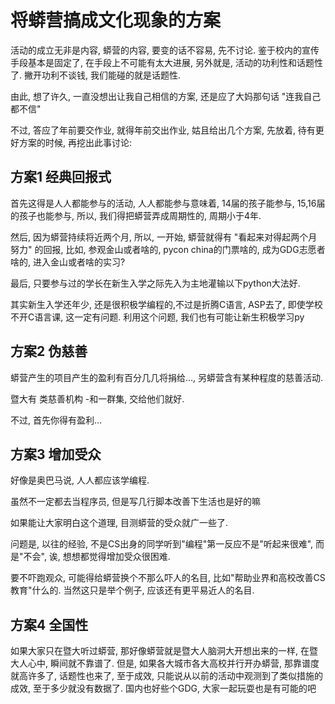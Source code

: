 # 将蟒营搞成文化现象的方案 #

活动的成立无非是内容, 蟒营的内容, 要变的话不容易, 先不讨论.
鉴于校内的宣传手段基本是固定了, 在手段上不可能有太大进展,
另外就是, 活动的功利性和话题性了.
撇开功利不谈钱, 我们能碰的就是话题性.

由此, 想了许久, 一直没想出让我自己相信的方案, 还是应了大妈那句话 
"连我自己都不信"

不过, 答应了年前要交作业, 就得年前交出作业, 姑且给出几个方案, 先放着,
 待有更好方案的时候, 再挖出此事讨论:

## 方案1 经典回报式
首先这得是人人都能参与的活动, 人人都能参与意味着, 14届的孩子能参与, 
15,16届的孩子也能参与, 所以, 我们得把蟒营弄成周期性的, 周期小于4年.

然后, 因为蟒营持续将近两个月, 所以, 一开始, 蟒营就得有 "看起来对得起两个月努力" 
的回报, 比如, 参观金山或者啥的, pycon china的门票啥的, 成为GDG志愿者啥的, 
进入金山或者啥的实习?

最后, 只要参与过的学长在新生入学之际先入为主地灌输以下python大法好.

其实新生入学还年少, 还是很积极学编程的,不过是折腾C语言, ASP去了, 
即使学校不开C语言课, 这一定有问题. 利用这个问题, 我们也有可能让新生积极学习py


## 方案2 伪慈善
蟒营产生的项目产生的盈利有百分几几将捐给..., 另蟒营含有某种程度的慈善活动.

暨大有 类慈善机构 -和一群集, 交给他们就好.

不过, 首先你得有盈利...

## 方案3 增加受众
好像是奥巴马说, 人人都应该学编程. 

虽然不一定都去当程序员, 但是写几行脚本改善下生活也是好的嘛

如果能让大家明白这个道理, 目测蟒营的受众就广一些了. 

问题是, 以往的经验, 不是CS出身的同学听到"编程"第一反应不是"听起来很难",
而是"不会", 诶, 想想都觉得增加受众很困难.

要不吓跑观众, 可能得给蟒营换个不那么吓人的名目, 
比如"帮助业界和高校改善CS教育"什么的. 
当然这只是举个例子, 应该还有更平易近人的名目.

## 方案4 全国性
如果大家只在暨大听过蟒营, 那好像蟒营就是暨大人脑洞大开想出来的一样, 
在暨大人心中, 瞬间就不靠谱了. 
但是, 如果各大城市各大高校并行开办蟒营, 那靠谱度就高许多了, 话题性也来了, 
至于成效, 只能说从以前的活动中观测到了类似措施的成效, 至于多少就没有数据了.
国内也好些个GDG, 大家一起玩耍也是有可能的吧




